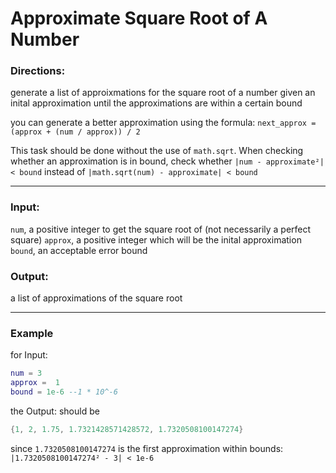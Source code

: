 # Approximate Square Root of A Number

### Directions:

generate a list of approixmations for the square root of a number given an inital approximation until the approximations are within a certain bound

you can generate a better approximation using the formula:
      `next_approx = (approx + (num / approx)) / 2`


This task should be done without the use of `math.sqrt`. When checking whether an approximation is in bound, check whether `|num - approximate²| < bound` instead of `|math.sqrt(num) - approximate| < bound`
___
### Input:
`num`, a positive integer to get the square root of (not necessarily a perfect square)
`approx`, a positive integer which will be the inital approximation 
`bound`, an acceptable error bound

### Output:
a list of approximations of the square root
___
### Example

for Input: 
```lua
num = 3
approx =  1
bound = 1e-6 --1 * 10^-6
```
the Output: should be 
```lua
{1, 2, 1.75, 1.7321428571428572, 1.7320508100147274}
```
since `1.7320508100147274` is the first approximation within bounds:
`|1.7320508100147274² - 3| < 1e-6`
